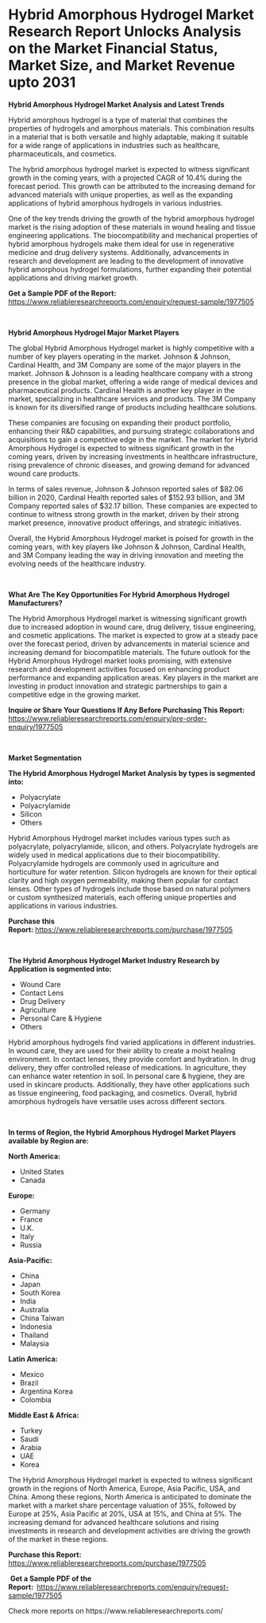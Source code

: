 <p><h1>Hybrid Amorphous Hydrogel Market Research Report Unlocks Analysis on the Market Financial Status, Market Size, and Market Revenue upto 2031</h1></p><p><strong>Hybrid Amorphous Hydrogel Market Analysis and Latest Trends</strong></p>
<p><p>Hybrid amorphous hydrogel is a type of material that combines the properties of hydrogels and amorphous materials. This combination results in a material that is both versatile and highly adaptable, making it suitable for a wide range of applications in industries such as healthcare, pharmaceuticals, and cosmetics.</p><p>The hybrid amorphous hydrogel market is expected to witness significant growth in the coming years, with a projected CAGR of 10.4% during the forecast period. This growth can be attributed to the increasing demand for advanced materials with unique properties, as well as the expanding applications of hybrid amorphous hydrogels in various industries.</p><p>One of the key trends driving the growth of the hybrid amorphous hydrogel market is the rising adoption of these materials in wound healing and tissue engineering applications. The biocompatibility and mechanical properties of hybrid amorphous hydrogels make them ideal for use in regenerative medicine and drug delivery systems. Additionally, advancements in research and development are leading to the development of innovative hybrid amorphous hydrogel formulations, further expanding their potential applications and driving market growth.</p></p>
<p><strong>Get a Sample PDF of the Report:&nbsp;</strong> <a href="https://www.reliableresearchreports.com/enquiry/request-sample/1977505">https://www.reliableresearchreports.com/enquiry/request-sample/1977505</a></p>
<p>&nbsp;</p>
<p><strong>Hybrid Amorphous Hydrogel Major Market Players</strong></p>
<p><p>The global Hybrid Amorphous Hydrogel market is highly competitive with a number of key players operating in the market. Johnson & Johnson, Cardinal Health, and 3M Company are some of the major players in the market. Johnson & Johnson is a leading healthcare company with a strong presence in the global market, offering a wide range of medical devices and pharmaceutical products. Cardinal Health is another key player in the market, specializing in healthcare services and products. The 3M Company is known for its diversified range of products including healthcare solutions.</p><p>These companies are focusing on expanding their product portfolio, enhancing their R&D capabilities, and pursuing strategic collaborations and acquisitions to gain a competitive edge in the market. The market for Hybrid Amorphous Hydrogel is expected to witness significant growth in the coming years, driven by increasing investments in healthcare infrastructure, rising prevalence of chronic diseases, and growing demand for advanced wound care products.</p><p>In terms of sales revenue, Johnson & Johnson reported sales of $82.06 billion in 2020, Cardinal Health reported sales of $152.93 billion, and 3M Company reported sales of $32.17 billion. These companies are expected to continue to witness strong growth in the market, driven by their strong market presence, innovative product offerings, and strategic initiatives.</p><p>Overall, the Hybrid Amorphous Hydrogel market is poised for growth in the coming years, with key players like Johnson & Johnson, Cardinal Health, and 3M Company leading the way in driving innovation and meeting the evolving needs of the healthcare industry.</p></p>
<p>&nbsp;</p>
<p><strong>What Are The Key Opportunities For Hybrid Amorphous Hydrogel Manufacturers?</strong></p>
<p><p>The Hybrid Amorphous Hydrogel market is witnessing significant growth due to increased adoption in wound care, drug delivery, tissue engineering, and cosmetic applications. The market is expected to grow at a steady pace over the forecast period, driven by advancements in material science and increasing demand for biocompatible materials. The future outlook for the Hybrid Amorphous Hydrogel market looks promising, with extensive research and development activities focused on enhancing product performance and expanding application areas. Key players in the market are investing in product innovation and strategic partnerships to gain a competitive edge in the growing market.</p></p>
<p><strong>Inquire or Share Your Questions If Any Before Purchasing This Report:</strong> <a href="https://www.reliableresearchreports.com/enquiry/pre-order-enquiry/1977505">https://www.reliableresearchreports.com/enquiry/pre-order-enquiry/1977505</a></p>
<p>&nbsp;</p>
<p><strong>Market Segmentation</strong></p>
<p><strong>The Hybrid Amorphous Hydrogel Market Analysis by types is segmented into:</strong></p>
<p><ul><li>Polyacrylate</li><li>Polyacrylamide</li><li>Silicon</li><li>Others</li></ul></p>
<p><p>Hybrid Amorphous Hydrogel market includes various types such as polyacrylate, polyacrylamide, silicon, and others. Polyacrylate hydrogels are widely used in medical applications due to their biocompatibility. Polyacrylamide hydrogels are commonly used in agriculture and horticulture for water retention. Silicon hydrogels are known for their optical clarity and high oxygen permeability, making them popular for contact lenses. Other types of hydrogels include those based on natural polymers or custom synthesized materials, each offering unique properties and applications in various industries.</p></p>
<p><strong>Purchase this Report:&nbsp;</strong><a href="https://www.reliableresearchreports.com/purchase/1977505">https://www.reliableresearchreports.com/purchase/1977505</a></p>
<p>&nbsp;</p>
<p><strong>The Hybrid Amorphous Hydrogel Market Industry Research by Application is segmented into:</strong></p>
<p><ul><li>Wound Care</li><li>Contact Lens</li><li>Drug Delivery</li><li>Agriculture</li><li>Personal Care & Hygiene</li><li>Others</li></ul></p>
<p><p>Hybrid amorphous hydrogels find varied applications in different industries. In wound care, they are used for their ability to create a moist healing environment. In contact lenses, they provide comfort and hydration. In drug delivery, they offer controlled release of medications. In agriculture, they can enhance water retention in soil. In personal care & hygiene, they are used in skincare products. Additionally, they have other applications such as tissue engineering, food packaging, and cosmetics. Overall, hybrid amorphous hydrogels have versatile uses across different sectors.</p></p>
<p>&nbsp;</p>
<p><strong>In terms of Region, the Hybrid Amorphous Hydrogel Market Players available by Region are:</strong></p>
<p>
    <p> <strong> North America: </strong>
        <ul>
            <li>United States</li>
            <li>Canada</li>
        </ul>
        </p> 
    <p> <strong> Europe: </strong>
        <ul>
            <li>Germany</li>
            <li>France</li>
            <li>U.K.</li>
            <li>Italy</li>
            <li>Russia</li>
        </ul>
        </p> 
    <p> <strong> Asia-Pacific: </strong>
        <ul>
            <li>China</li>
            <li>Japan</li>
            <li>South Korea</li>
            <li>India</li>
            <li>Australia</li>
            <li>China Taiwan</li>
            <li>Indonesia</li>
            <li>Thailand</li>
            <li>Malaysia</li>
        </ul>
        </p> 
    <p> <strong> Latin America: </strong>
        <ul>
            <li>Mexico</li>
            <li>Brazil</li>
            <li>Argentina Korea</li>
            <li>Colombia</li>
        </ul>
        </p> 
    <p> <strong> Middle East & Africa: </strong>
        <ul>
            <li>Turkey</li>
            <li>Saudi</li>
            <li>Arabia</li>
            <li>UAE</li>
            <li>Korea</li>
        </ul>
    </p>
    </p>
<p><p>The Hybrid Amorphous Hydrogel market is expected to witness significant growth in the regions of North America, Europe, Asia Pacific, USA, and China. Among these regions, North America is anticipated to dominate the market with a market share percentage valuation of 35%, followed by Europe at 25%, Asia Pacific at 20%, USA at 15%, and China at 5%. The increasing demand for advanced healthcare solutions and rising investments in research and development activities are driving the growth of the market in these regions.</p></p>
<p><strong>Purchase this Report: </strong><a href="https://www.reliableresearchreports.com/purchase/1977505">https://www.reliableresearchreports.com/purchase/1977505</a></p>
<p>&nbsp;<strong>Get a Sample PDF of the Report:&nbsp;&nbsp;</strong><a href="https://www.reliableresearchreports.com/enquiry/request-sample/1977505">https://www.reliableresearchreports.com/enquiry/request-sample/1977505</a></p>
<p><strong></strong></p>
<p>Check more reports on https://www.reliableresearchreports.com/</p>